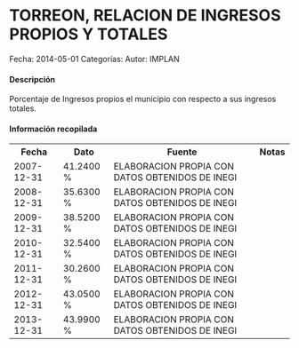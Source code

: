 TORREON, RELACION DE INGRESOS PROPIOS Y TOTALES
=====

Fecha: 2014-05-01
Categorías: 
Autor: IMPLAN

#### Descripción

Porcentaje de Ingresos propios el municipio con respecto a sus ingresos totales.

#### Información recopilada

<table class="table table-hover table-bordered">
  <tr><th>Fecha</th><th>Dato</th><th>Fuente</th><th>Notas</th></tr>
  <tr><td>2007-12-31</td><td>41.2400 %</td><td>ELABORACION PROPIA CON DATOS OBTENIDOS DE INEGI</td><td></td></tr>
  <tr><td>2008-12-31</td><td>35.6300 %</td><td>ELABORACION PROPIA CON DATOS OBTENIDOS DE INEGI</td><td></td></tr>
  <tr><td>2009-12-31</td><td>38.5200 %</td><td>ELABORACION PROPIA CON DATOS OBTENIDOS DE INEGI</td><td></td></tr>
  <tr><td>2010-12-31</td><td>32.5400 %</td><td>ELABORACION PROPIA CON DATOS OBTENIDOS DE INEGI</td><td></td></tr>
  <tr><td>2011-12-31</td><td>30.2600 %</td><td>ELABORACION PROPIA CON DATOS OBTENIDOS DE INEGI</td><td></td></tr>
  <tr><td>2012-12-31</td><td>43.0500 %</td><td>ELABORACION PROPIA CON DATOS OBTENIDOS DE INEGI</td><td></td></tr>
  <tr><td>2013-12-31</td><td>43.9900 %</td><td>ELABORACION PROPIA CON DATOS OBTENIDOS DE INEGI</td><td></td></tr>
</table>
